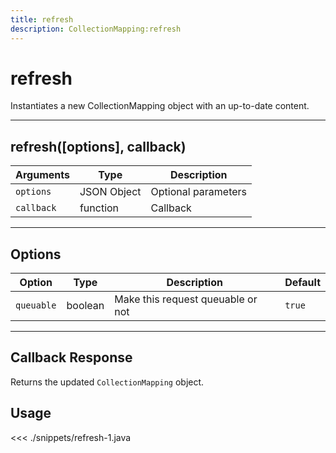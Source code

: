 ```yaml
---
title: refresh
description: CollectionMapping:refresh
---
```


# refresh

Instantiates a new CollectionMapping object with an up-to-date content.

---

## refresh([options], callback)

| Arguments  | Type        | Description         |
| ---------- | ----------- | ------------------- |
| `options`  | JSON Object | Optional parameters |
| `callback` | function    | Callback            |

---

## Options

| Option     | Type    | Description                       | Default |
| ---------- | ------- | --------------------------------- | ------- |
| `queuable` | boolean | Make this request queuable or not | `true`  |

---

## Callback Response

Returns the updated `CollectionMapping` object.

## Usage

<<< ./snippets/refresh-1.java
